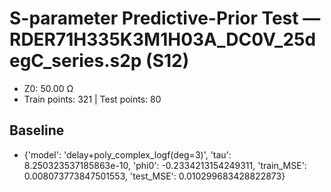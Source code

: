# S-parameter Predictive-Prior Test — RDER71H335K3M1H03A_DC0V_25degC_series.s2p (S12)
- Z0: 50.00 Ω
- Train points: 321  |  Test points: 80

## Baseline
- {'model': 'delay+poly_complex_logf(deg=3)', 'tau': 8.250323537185863e-10, 'phi0': -0.2334213154249311, 'train_MSE': 0.008073773847501553, 'test_MSE': 0.010299683428822873}
